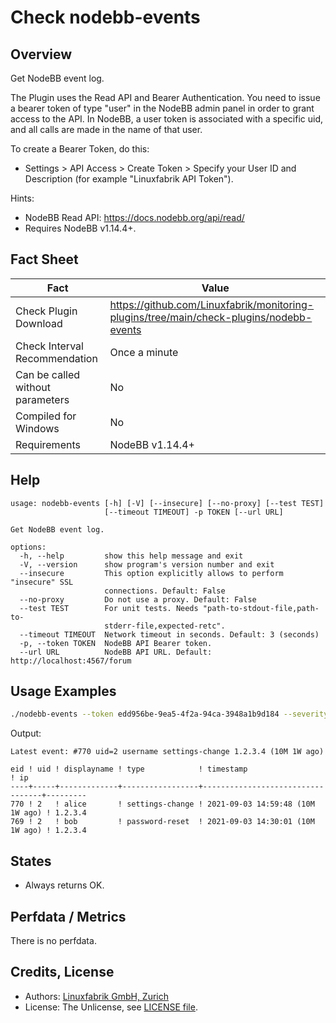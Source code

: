 # Check nodebb-events

## Overview

Get NodeBB event log.

The Plugin uses the Read API and Bearer Authentication. You need to issue a bearer token of type "user" in the NodeBB admin panel in order to grant access to the API. In NodeBB, a user token is associated with a specific uid, and all calls are made in the name of that user.

To create a Bearer Token, do this:

* Settings \> API Access \> Create Token \> Specify your User ID and Description (for example "Linuxfabrik API Token").

Hints:

* NodeBB Read API: <https://docs.nodebb.org/api/read/>
* Requires NodeBB v1.14.4+.


## Fact Sheet

| Fact | Value |
|----|----|
| Check Plugin Download                 | <https://github.com/Linuxfabrik/monitoring-plugins/tree/main/check-plugins/nodebb-events> |
| Check Interval Recommendation         | Once a minute |
| Can be called without parameters      | No |
| Compiled for Windows                  | No |
| Requirements                          | NodeBB v1.14.4+ |


## Help

```text
usage: nodebb-events [-h] [-V] [--insecure] [--no-proxy] [--test TEST]
                     [--timeout TIMEOUT] -p TOKEN [--url URL]

Get NodeBB event log.

options:
  -h, --help         show this help message and exit
  -V, --version      show program's version number and exit
  --insecure         This option explicitly allows to perform "insecure" SSL
                     connections. Default: False
  --no-proxy         Do not use a proxy. Default: False
  --test TEST        For unit tests. Needs "path-to-stdout-file,path-to-
                     stderr-file,expected-retc".
  --timeout TIMEOUT  Network timeout in seconds. Default: 3 (seconds)
  -p, --token TOKEN  NodeBB API Bearer token.
  --url URL          NodeBB API URL. Default: http://localhost:4567/forum
```


## Usage Examples

```bash
./nodebb-events --token edd956be-9ea5-4f2a-94ca-3948a1b9d184 --severity warn
```

Output:

```text
Latest event: #770 uid=2 username settings-change 1.2.3.4 (10M 1W ago)

eid ! uid ! displayname ! type            ! timestamp                        ! ip      
----+-----+-------------+-----------------+----------------------------------+---------
770 ! 2   ! alice       ! settings-change ! 2021-09-03 14:59:48 (10M 1W ago) ! 1.2.3.4 
769 ! 2   ! bob         ! password-reset  ! 2021-09-03 14:30:01 (10M 1W ago) ! 1.2.3.4
```


## States

* Always returns OK.


## Perfdata / Metrics

There is no perfdata.


## Credits, License

* Authors: [Linuxfabrik GmbH, Zurich](https://www.linuxfabrik.ch)
* License: The Unlicense, see [LICENSE file](https://unlicense.org/).
